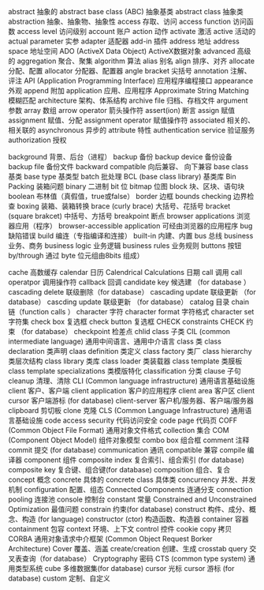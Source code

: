 abstract 抽象的
abstract base class (ABC) 抽象基类
abstract class 抽象类
abstraction 抽象、抽象物、抽象性
access 存取、访问
access function 访问函数
access level 访问级别
account 账户
action 动作
activate 激活
active 活动的
actual parameter 实参
adapter 适配器
add-in 插件
address 地址
address space 地址空间
ADO (ActiveX Data Object) ActiveX数据对象
advanced 高级的
aggregation 聚合、聚集
algorithm  算法
alias 别名
align 排序、对齐
allocate 分配、配置
allocator  分配器、配置器
angle bracket  尖括号
annotation 注解、评注
API (Application Programming Interface) 应用程序编程接口
appearance 外观
append 附加
application 应用、应用程序
Approximate String Matching 模糊匹配
architecture  架构、体系结构
archive file  归档、存档文件
argument 参数
array 数组
arrow operator  箭头操作符
assert(ion) 断言
assign 赋值
assignment 赋值、分配
assignment operator 赋值操作符
associated 相关的、相关联的
asynchronous 异步的
attribute 特性
authentication service 验证服务
authorization 授权

background 背景、后台（进程）
backup 备份
backup device 备份设备
backup file 备份文件
backward compatible 向后兼容、 向下兼容
base class 基类
base type 基类型
batch 批处理
BCL (base class library) 基类库
Bin Packing 装箱问题
binary 二进制
bit 位
bitmap 位图
block 块、区块、语句块
boolean 布林值（真假值，true或false）
border 边框
bounds checking 边界检查
boxing 装箱、装箱转换
brace (curly brace) 大括号、花括号
bracket (square brakcet) 中括号、方括号
breakpoint 断点
browser applications 浏览器应用（程序）
browser-accessible application 可经由浏览器的应用程序
bug 缺陷错误
build 编连（专指编译和连接）
built-in 内建、内置
bus 总线
business 业务、商务
business logic 业务逻辑
business rules 业务规则
buttons 按钮
by/through 通过
byte 位元组由8bits 组成）

cache 高数缓存
calendar 日历
Calendrical Calculations 日期
call 调用
call operatpor  调用操作符
callback 回调
candidate key 候选建 （for database ）
cascading delete 联级删除（for database）
cascading update 联级更新 （for database）
cascding update 联级更新 （for database）
catalog 目录
chain 链（function calls ）
character 字符
character format 字符格式
character set 字符集
check box 复选框
check button 复选框
CHECK constraints CHECK 约束 （for database）
checkpoint 检差点
chlid class 子类
CIL (common intermediate language) 通用中间语言、通用中介语言
class 类
class  declaration 类声明
claas definition 类定义
class factory 类厂
class hierarchy 类层次结构
class library 类库
class loader 类装载器
class template 类膜板
class template specializations  类模版特化
classification 分类
clause 子句
cleanup 清理、清除
CLI (Common language infrastructure) 通用语言基础设施
client 客户、客户端
client application 客户的应用程序
client area 客户区
client cursor 客户端游标 (for database)
client-server 客户机/服务器、客户端/服务器
clipboard 剪切板
clone 克隆
CLS (Common Language Infrastructure) 通用语言基础设施
code access security 代码访问安全
code page 代码页
COFF (Common Object File Format) 通用对象文件格式
collection 集合
COM (Component Object Model) 组件对象模型
combo box 组合框
comment 注释
commit 提交 (for database)
communication 通讯
compatible 兼容
compile 编译器
component 组件
composite index 复合索引、组合索引 (for database)
composite key 复合键、组合键(for database)
composition  组合、复合
concept 概念
concrete 具体的
concrete class 具体类
concurrency 并发、并发机制
configuration 配置、组态
Connected Components 连通分支
connection pooling 连接池
console 控制台
constant 常量
Constrained and Unconstrained Optimization 最值问题
constrain 约束(for database)
construct 构件、成分、概念、构造 (for language)
constructor (ctor) 构造函数、构造器
container 容器
containment 包容
context  环境、上下文
control 控件
cookie
copy 拷贝
CORBA 通用对象请求中介框架 (Common Object  Request Borker Architecture)
Cover 覆盖、涵盖
create/creation 创建、生成
crosstab query 交叉表查询（for database）
Cryptography 密码
CTS (common type system) 通用类型系统
cube 多维数据集(for database)
cursor 光标
cursor 游标 (for database)
custom 定制、自定义